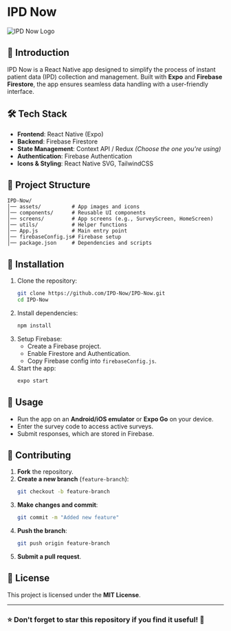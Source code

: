 # IPD Now

![IPD Now Logo](https://shudveta.in/applogo.jpeg)

## 🚀 Introduction
IPD Now is a React Native app designed to simplify the process of instant patient data (IPD) collection and management. Built with **Expo** and **Firebase Firestore**, the app ensures seamless data handling with a user-friendly interface.

## 🛠️ Tech Stack
- **Frontend**: React Native (Expo)
- **Backend**: Firebase Firestore
- **State Management**: Context API / Redux *(Choose the one you're using)*
- **Authentication**: Firebase Authentication
- **Icons & Styling**: React Native SVG, TailwindCSS

## 📂 Project Structure
```
IPD-Now/
│── assets/          # App images and icons
│── components/      # Reusable UI components
│── screens/         # App screens (e.g., SurveyScreen, HomeScreen)
│── utils/           # Helper functions
│── App.js           # Main entry point
│── firebaseConfig.js# Firebase setup
│── package.json     # Dependencies and scripts
```

## 🔧 Installation
1. Clone the repository:
   ```sh
   git clone https://github.com/IPD-Now/IPD-Now.git
   cd IPD-Now
   ```
2. Install dependencies:
   ```sh
   npm install
   ```
3. Setup Firebase:
   - Create a Firebase project.
   - Enable Firestore and Authentication.
   - Copy Firebase config into `firebaseConfig.js`.
4. Start the app:
   ```sh
   expo start
   ```

## 🎯 Usage
- Run the app on an **Android/iOS emulator** or **Expo Go** on your device.
- Enter the survey code to access active surveys.
- Submit responses, which are stored in Firebase.

## 🌟 Contributing
1. **Fork** the repository.
2. **Create a new branch** (`feature-branch`):
   ```sh
   git checkout -b feature-branch
   ```
3. **Make changes and commit**:
   ```sh
   git commit -m "Added new feature"
   ```
4. **Push the branch**:
   ```sh
   git push origin feature-branch
   ```
5. **Submit a pull request**.

## 📜 License
This project is licensed under the **MIT License**.


---
### ⭐ Don't forget to **star** this repository if you find it useful! 🚀
